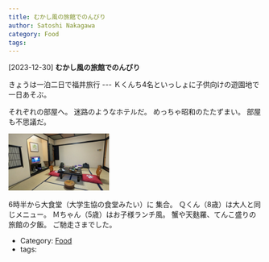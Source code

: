 ```yaml
---
title: むかし風の旅館でのんびり
author: Satoshi Nakagawa
category: Food
tags: 
---
```


[2023-12-30] **むかし風の旅館でのんびり** 

 きょうは一泊二日で福井旅行 ---
Ｋくんち4名といっしょに子供向けの遊園地で
一日あそぶ。

 それぞれの部屋へ。
迷路のようなホテルだ。
めっちゃ昭和のたたずまい。
部屋も不思議だ。

<a href="pict/2023-12-30-ryokan-pub.jpg">
<img src="pict/2023-12-30-ryokan-pub.jpg" alt="" width="200"/></a>

 6時半から大食堂（大学生協の食堂みたい）に
集合。
Ｑくん（8歳）は大人と同じメニュー。
Ｍちゃん（5歳）はお子様ランチ風。
蟹や天麩羅、てんこ盛りの旅館の夕飯。
ご馳走さまでした。

- Category: [Food](https://merapano.github.io/categories.html#Food)
- tags: 
